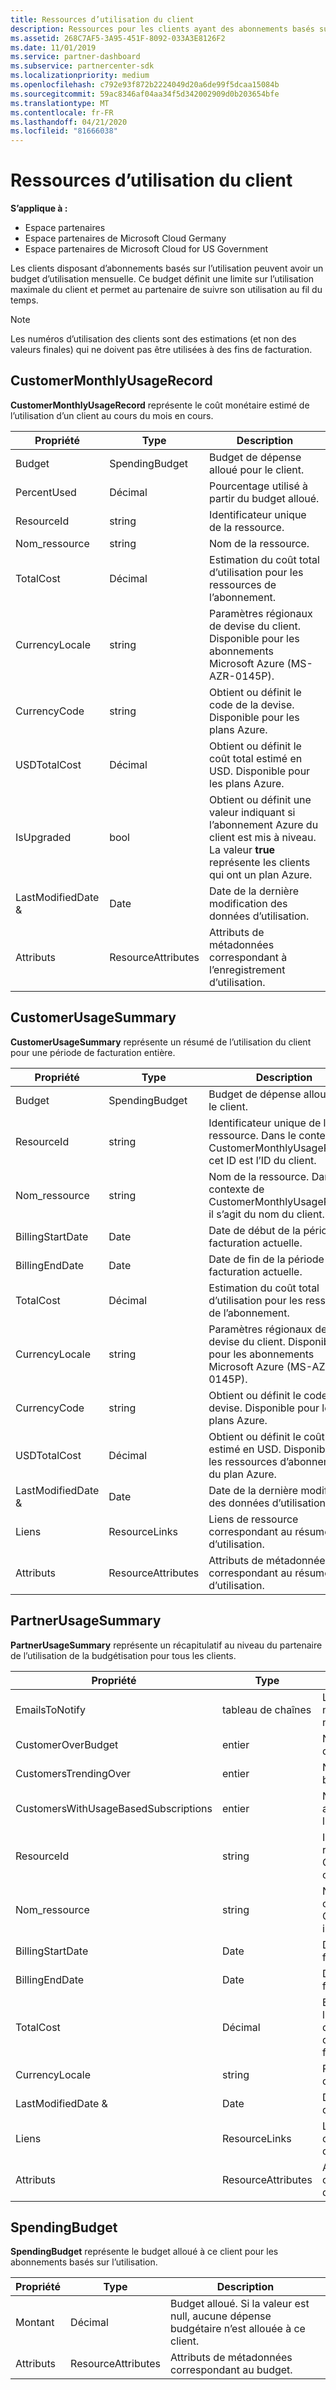 ```yaml
---
title: Ressources d’utilisation du client
description: Ressources pour les clients ayant des abonnements basés sur l’utilisation et des budgets d’utilisation mensuelle (notamment CustomerMonthlyUsageRecord, CustomerUsageSummary, PartnerUsageSummary et SpendingBudget).
ms.assetid: 268C7AF5-3A95-451F-8092-033A3E8126F2
ms.date: 11/01/2019
ms.service: partner-dashboard
ms.subservice: partnercenter-sdk
ms.localizationpriority: medium
ms.openlocfilehash: c792e93f872b2224049d20a6de99f5dcaa15084b
ms.sourcegitcommit: 59ac8346af04aa34f5d342002909d0b203654bfe
ms.translationtype: MT
ms.contentlocale: fr-FR
ms.lasthandoff: 04/21/2020
ms.locfileid: "81666038"
---
```

# <a name="customer-usage-resources"></a>Ressources d’utilisation du client

**S’applique à :**

- Espace partenaires
- Espace partenaires de Microsoft Cloud Germany
- Espace partenaires de Microsoft Cloud for US Government

Les clients disposant d’abonnements basés sur l’utilisation peuvent avoir un budget d’utilisation mensuelle. Ce budget définit une limite sur l’utilisation maximale du client et permet au partenaire de suivre son utilisation au fil du temps.

> [!NOTE]
> Les numéros d’utilisation des clients sont des estimations (et non des valeurs finales) qui ne doivent pas être utilisées à des fins de facturation.

## <a name="customermonthlyusagerecord"></a>CustomerMonthlyUsageRecord

**CustomerMonthlyUsageRecord** représente le coût monétaire estimé de l’utilisation d’un client au cours du mois en cours.

| Propriété         | Type               | Description                                                              |
|------------------|--------------------|--------------------------------------------------------------------------|
| Budget           | SpendingBudget     | Budget de dépense alloué pour le client.                          |
| PercentUsed      | Décimal             | Pourcentage utilisé à partir du budget alloué.                        |
| ResourceId       | string             | Identificateur unique de la ressource.                                   |
| Nom_ressource     | string             | Nom de la ressource.                                                |
| TotalCost        | Décimal             | Estimation du coût total d’utilisation pour les ressources de l’abonnement.|
| CurrencyLocale   | string             | Paramètres régionaux de devise du client. Disponible pour les abonnements Microsoft Azure (MS-AZR-0145P).            |
| CurrencyCode     | string             | Obtient ou définit le code de la devise. Disponible pour les plans Azure.           |
| USDTotalCost     | Décimal             | Obtient ou définit le coût total estimé en USD. Disponible pour les plans Azure.                                         |
| IsUpgraded       | bool             | Obtient ou définit une valeur indiquant si l’abonnement Azure du client est mis à niveau. La valeur **true** représente les clients qui ont un plan Azure.                         |
| LastModifiedDate & | Date               | Date de la dernière modification des données d’utilisation.                               |
| Attributs       | ResourceAttributes | Attributs de métadonnées correspondant à l’enregistrement d’utilisation.               |

## <a name="customerusagesummary"></a>CustomerUsageSummary

**CustomerUsageSummary** représente un résumé de l’utilisation du client pour une période de facturation entière.

| Propriété         | Type               | Description                                                                                                      |
|------------------|--------------------|------------------------------------------------------------------------------------------------------------------|
| Budget           | SpendingBudget     | Budget de dépense alloué pour le client.                                                                  |
| ResourceId       | string             | Identificateur unique de la ressource. Dans le contexte de CustomerMonthlyUsageRecord, cet ID est l’ID du client. |
| Nom_ressource     | string             | Nom de la ressource. Dans le contexte de CustomerMonthlyUsageRecord, il s’agit du nom du client.               |
| BillingStartDate | Date               | Date de début de la période de facturation actuelle.                                                                    |
| BillingEndDate   | Date               | Date de fin de la période de facturation actuelle.                                                                      |
| TotalCost        | Décimal             | Estimation du coût total d’utilisation pour les ressources de l’abonnement.                                         |
| CurrencyLocale   | string             | Paramètres régionaux de devise du client. Disponible pour les abonnements Microsoft Azure (MS-AZR-0145P).                                         |
| CurrencyCode     | string             | Obtient ou définit le code de la devise. Disponible pour les plans Azure.                                         |
| USDTotalCost     | Décimal             | Obtient ou définit le coût total estimé en USD. Disponible pour les ressources d’abonnement du plan Azure.                                         |
| LastModifiedDate & | Date               | Date de la dernière modification des données d’utilisation.                                                                       |
| Liens            | ResourceLinks      | Liens de ressource correspondant au résumé d’utilisation.                                                           |
| Attributs       | ResourceAttributes | Attributs de métadonnées correspondant au résumé d’utilisation.                                                      |

## <a name="partnerusagesummary"></a>PartnerUsageSummary

**PartnerUsageSummary** représente un récapitulatif au niveau du partenaire de l’utilisation de la budgétisation pour tous les clients.

| Propriété         | Type               | Description                                                                                                      |
|------------------|--------------------|------------------------------------------------------------------------------------------------------------------|
| EmailsToNotify   | tableau de chaînes   | Liste des adresses de messagerie pour les notifications.                                                                   |
| CustomerOverBudget | entier          | Nombre de clients qui dépassent le budget.                                                                    |
| CustomersTrendingOver | entier       | Nombre de clients proches du budget.                                                     |
| CustomersWithUsageBasedSubscriptions  | entier | Nombre de clients avec un abonnement basé sur l’utilisation.                                               |
| ResourceId       | string             | Identificateur unique de la ressource. Dans le contexte de CustomerMonthlyUsageRecord, cet ID est l’ID du client. |
| Nom_ressource     | string             | Nom de la ressource. Dans le contexte de CustomerMonthlyUsageRecord, il s’agit du nom du client.               |
| BillingStartDate | Date               | Date de début de la période de facturation actuelle.                                                                    |
| BillingEndDate   | Date               | Date de fin de la période de facturation actuelle.                                                                      |
| TotalCost        | Décimal             | Estimation du coût total de l’utilisation du client en fonction de l’utilisation actuelle à partir du début de la période de facturation.      |
| CurrencyLocale   | string             | Paramètres régionaux de devise.                                                                                             |
| LastModifiedDate & | Date               | Date de la dernière modification des données d’utilisation.                                                                       |
| Liens            | ResourceLinks      | Liens de ressource correspondant au résumé d’utilisation.                                                           |
| Attributs       | ResourceAttributes | Attributs de métadonnées correspondant au résumé d’utilisation.                                                      |

## <a name="spendingbudget"></a>SpendingBudget

**SpendingBudget** représente le budget alloué à ce client pour les abonnements basés sur l’utilisation.

| Propriété   | Type               | Description                                                                                         |
|------------|--------------------|-----------------------------------------------------------------------------------------------------|
| Montant     | Décimal             | Budget alloué. Si la valeur est null, aucune dépense budgétaire n’est allouée à ce client. |
| Attributs | ResourceAttributes | Attributs de métadonnées correspondant au budget.                                                |
